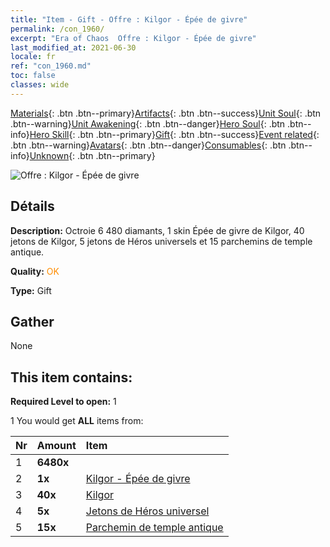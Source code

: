 ```yaml
---
title: "Item - Gift - Offre : Kilgor - Épée de givre"
permalink: /con_1960/
excerpt: "Era of Chaos  Offre : Kilgor - Épée de givre"
last_modified_at: 2021-06-30
locale: fr
ref: "con_1960.md"
toc: false
classes: wide
---
```

 [Materials](/ItemsFR/){: .btn .btn--primary}[Artifacts](/ItemsFR/Artifacts/){: .btn .btn--success}[Unit Soul](/ItemsFR/UnitSoul/){: .btn .btn--warning}[Unit Awakening](/ItemsFR/UnitAwakening/){: .btn .btn--danger}[Hero Soul](/ItemsFR/HeroSoul/){: .btn .btn--info}[Hero Skill](/ItemsFR/HeroSkill/){: .btn .btn--primary}[Gift](/ItemsFR/Gift/){: .btn .btn--success}[Event related](/ItemsFR/Events/){: .btn .btn--warning}[Avatars](/ItemsFR/Avatars/){: .btn .btn--danger}[Consumables](/ItemsFR/Consumables/){: .btn .btn--info}[Unknown](/ItemsFR/Unknown/){: .btn .btn--primary}

 ![Offre : Kilgor - Épée de givre](/images/t/i_907321.png)

## Détails
 **Description:** Octroie 6 480 diamants, 1 skin Épée de givre de Kilgor, 40 jetons de Kilgor, 5 jetons de Héros universels et 15 parchemins de temple antique.

 **Quality:** <span style="color: #FF8C00">OK</span>

 **Type:** Gift

## Gather

  None

## This item contains:

 **Required Level to open:** 1

 1 You would get **ALL** items  from:

  | Nr | Amount |     Item    |
  |:---|:-------|:------------|
  | 1 |  **6480x** | <i class="fas fa-gem"/> |  | 
  | 2 |  **1x** | [Kilgor - Épée de givre](/ItemsFR/con_1055/) |  | 
  | 3 |  **40x** | [Kilgor](/ItemsFR/her_374/) |  | 
  | 4 |  **5x** | [Jetons de Héros universel](/ItemsFR/her_358/) |  | 
  | 5 |  **15x** | [Parchemin de temple antique](/ItemsFR/con_697/) |  | 
